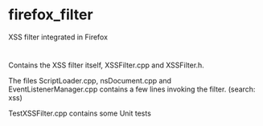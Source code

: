 # firefox_filter
XSS filter integrated in Firefox

#
Contains the XSS filter itself, XSSFilter.cpp and XSSFilter.h.

The files ScriptLoader.cpp, nsDocument.cpp and EventListenerManager.cpp contains a few lines invoking the filter. (search: xss)

TestXSSFilter.cpp contains some Unit tests
